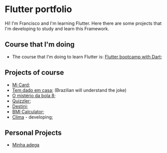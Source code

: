 # Flutter portfolio

Hi! I'm Francisco and I'm learning Flutter. Here there are some projects that I'm developing to study and learn this Framework.

## Course that I'm doing

- The course that I'm doing to learn Flutter is: [Flutter bootcamp with Dart](https://www.udemy.com/course/flutter-bootcamp-with-dart/);

## Projects of course

- [Mi Card](https://github.com/franciscosft/mi-card);
- [Tem dado em casa](https://github.com/franciscosft/tem-dado-em-casa); (Brazilian will understand the joke)
- [O mistério da bola 8](https://github.com/franciscosft/o-misterio-da-bola-8); 
- [Quizzler](https://github.com/franciscosft/quizzler);
- [Destini](https://github.com/franciscosft/destini);
- [BMI Calculator](https://github.com/franciscosft/BMI-calculator);
- [Clima](https://github.com/franciscosft/clima) - developing;

## Personal Projects

- [Minha adega](https://github.com/franciscosft/minha-adega)

